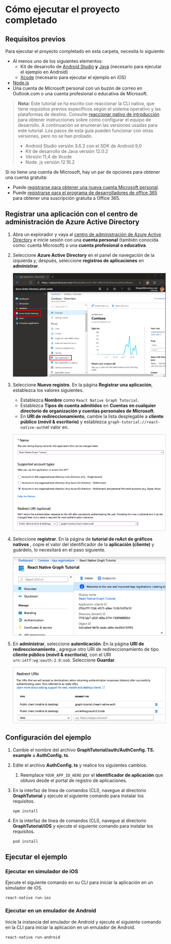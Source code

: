 # <a name="how-to-run-the-completed-project"></a>Cómo ejecutar el proyecto completado

## <a name="prerequisites"></a>Requisitos previos

Para ejecutar el proyecto completado en esta carpeta, necesita lo siguiente:

- Al menos uno de los siguientes elementos:
  - Kit de desarrollo de [Android Studio](https://developer.android.com/studio/) **y** [Java](https://jdk.java.net) (necesario para ejecutar el ejemplo en Android)
  - [Xcode](https://developer.apple.com/xcode/) (necesario para ejecutar el ejemplo en iOS)
- [Node.js](https://nodejs.org)
- Una cuenta de Microsoft personal con un buzón de correo en Outlook.com o una cuenta profesional o educativa de Microsoft.

> **Nota:** Este tutorial se ha escrito con reaccionar la CLI nativa, que tiene requisitos previos específicos según el sistema operativo y las plataformas de destino. Consulte [reaccionar nativo de introducción](https://facebook.github.io/react-native/docs/getting-started) para obtener instrucciones sobre cómo configurar el equipo de desarrollo. A continuación se enumeran las versiones usadas para este tutorial. Los pasos de esta guía pueden funcionar con otras versiones, pero no se han probado.
>
> - Android Studio versión 3.6.2 con el SDK de Android 9,0
> - Kit de desarrollo de Java versión 12.0.2
> - Versión 11,4 de Xcode
> - Node. js versión 12.16.2

Si no tiene una cuenta de Microsoft, hay un par de opciones para obtener una cuenta gratuita:

- Puede [registrarse para obtener una nueva cuenta Microsoft personal](https://signup.live.com/signup?wa=wsignin1.0&rpsnv=12&ct=1454618383&rver=6.4.6456.0&wp=MBI_SSL_SHARED&wreply=https://mail.live.com/default.aspx&id=64855&cbcxt=mai&bk=1454618383&uiflavor=web&uaid=b213a65b4fdc484382b6622b3ecaa547&mkt=E-US&lc=1033&lic=1).
- Puede [registrarse para el programa de desarrolladores de office 365](https://developer.microsoft.com/office/dev-program) para obtener una suscripción gratuita a Office 365.

## <a name="register-an-application-with-the-azure-active-directory-admin-center"></a>Registrar una aplicación con el centro de administración de Azure Active Directory

1. Abra un explorador y vaya al [centro de administración de Azure Active Directory](https://aad.portal.azure.com) e inicie sesión con una **cuenta personal** (también conocida como: cuenta Microsoft) o una **cuenta profesional o educativa**.

1. Seleccione **Azure Active Directory** en el panel de navegación de la izquierda y, después, seleccione **registros de aplicaciones** en **administrar**.

    ![Una captura de pantalla de los registros de la aplicación ](/tutorial/images/aad-portal-app-registrations.png)

1. Seleccione **Nuevo registro**. En la página **Registrar una aplicación**, establezca los valores siguientes.

    - Establezca **Nombre** como `React Native Graph Tutorial`.
    - Establezca **Tipos de cuenta admitidos** en **Cuentas en cualquier directorio de organización y cuentas personales de Microsoft**.
    - En **URI de redireccionamiento**, cambie la lista desplegable a **cliente público (móvil & escritorio)** y establezca `graph-tutorial://react-native-auth`el valor en.

    ![Captura de pantalla de la página registrar una aplicación](/tutorial/images/aad-register-an-app.png)

1. Seleccione **registrar**. En la página de **tutorial de reAct de gráficos nativos** , copie el valor del identificador de la **aplicación (cliente)** y guárdelo, lo necesitará en el paso siguiente.

    ![Captura de pantalla del identificador de la aplicación del nuevo registro de la aplicación](/tutorial/images/aad-application-id.png)

1. En **administrar**, seleccione **autenticación**. En la página **URI de redireccionamiento** , agregue otro URI de redireccionamiento de tipo **cliente público (móvil & escritorio)**, con el URI `urn:ietf:wg:oauth:2.0:oob`. Seleccione **Guardar**.

    ![Captura de pantalla de la página URI de redireccionamiento](/tutorial/images/aad-redirect-uris.png)

## <a name="configure-the-sample"></a>Configuración del ejemplo

1. Cambie el nombre del archivo **GraphTutorial/auth/AuthConfig. TS. example** a **AuthConfig. ts**.
1. Edite el archivo **AuthConfig. ts** y realice los siguientes cambios.
    1. Reemplace `YOUR_APP_ID_HERE` por el **identificador de aplicación** que obtuvo desde el portal de registro de aplicaciones.

1. En la interfaz de línea de comandos (CLI), navegue al directorio **GraphTutorial** y ejecute el siguiente comando para instalar los requisitos.

    ```Shell
    npm install
    ```

1. En la interfaz de línea de comandos (CLI), navegue al directorio **GraphTutorial/iOS** y ejecute el siguiente comando para instalar los requisitos.

    ```Shell
    pod install
    ```

## <a name="run-the-sample"></a>Ejecutar el ejemplo

### <a name="run-on-ios-simulator"></a>Ejecutar en simulador de iOS

Ejecute el siguiente comando en su CLI para iniciar la aplicación en un simulador de iOS.

```Shell
react-native run-ios
```

### <a name="run-on-android-emulator"></a>Ejecutar en un emulador de Android

Inicie la instancia del emulador de Android y ejecute el siguiente comando en la CLI para iniciar la aplicación en un emulador de Android.

```Shell
react-native run-android
```
